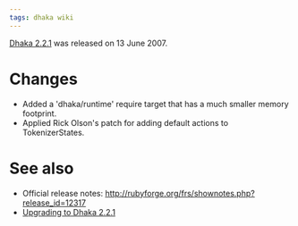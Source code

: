 ```yaml
---
tags: dhaka wiki
---
```


[Dhaka 2.2.1](/wiki/Dhaka_2.2.1) was released on 13 June 2007.

# Changes

-   Added a 'dhaka/runtime' require target that has a much smaller memory footprint.
-   Applied Rick Olson's patch for adding default actions to TokenizerStates.

# See also

-   Official release notes: <http://rubyforge.org/frs/shownotes.php?release_id=12317>
-   [Upgrading to Dhaka 2.2.1](/wiki/Upgrading_to_Dhaka_2.2.1)
